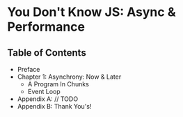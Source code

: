 # You Don't Know JS: Async & Performance

## Table of Contents

* Preface
* Chapter 1: Asynchrony: Now & Later
	* A Program In Chunks
	* Event Loop
* Appendix A: // TODO
* Appendix B: Thank You's!

